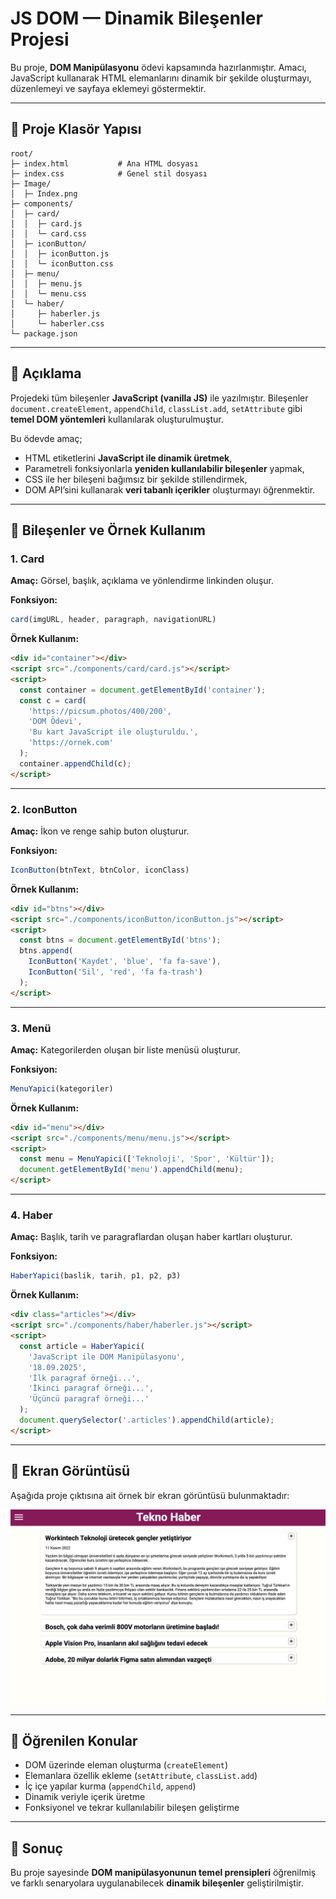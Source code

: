 # JS DOM — Dinamik Bileşenler Projesi

Bu proje, **DOM Manipülasyonu** ödevi kapsamında hazırlanmıştır. Amacı, JavaScript kullanarak HTML elemanlarını dinamik bir şekilde oluşturmayı, düzenlemeyi ve sayfaya eklemeyi göstermektir.

---

## 📂 Proje Klasör Yapısı

```
root/
├─ index.html           # Ana HTML dosyası
├─ index.css            # Genel stil dosyası
├─ Image/
│  ├─ Index.png
├─ components/
│  ├─ card/
│  │  ├─ card.js
│  │  └─ card.css
│  ├─ iconButton/
│  │  ├─ iconButton.js
│  │  └─ iconButton.css
│  ├─ menu/
│  │  ├─ menu.js
│  │  └─ menu.css
│  └─ haber/
│     ├─ haberler.js
│     └─ haberler.css
└─ package.json
```

---

## 📝 Açıklama

Projedeki tüm bileşenler **JavaScript (vanilla JS)** ile yazılmıştır. Bileşenler `document.createElement`, `appendChild`, `classList.add`, `setAttribute` gibi **temel DOM yöntemleri** kullanılarak oluşturulmuştur.

Bu ödevde amaç;

* HTML etiketlerini **JavaScript ile dinamik üretmek**,
* Parametreli fonksiyonlarla **yeniden kullanılabilir bileşenler** yapmak,
* CSS ile her bileşeni bağımsız bir şekilde stillendirmek,
* DOM API’sini kullanarak **veri tabanlı içerikler** oluşturmayı öğrenmektir.

---

## 🧩 Bileşenler ve Örnek Kullanım

### 1. Card

**Amaç:** Görsel, başlık, açıklama ve yönlendirme linkinden oluşur.

**Fonksiyon:**

```js
card(imgURL, header, paragraph, navigationURL)
```

**Örnek Kullanım:**

```html
<div id="container"></div>
<script src="./components/card/card.js"></script>
<script>
  const container = document.getElementById('container');
  const c = card(
    'https://picsum.photos/400/200',
    'DOM Ödevi',
    'Bu kart JavaScript ile oluşturuldu.',
    'https://ornek.com'
  );
  container.appendChild(c);
</script>
```

---

### 2. IconButton

**Amaç:** İkon ve renge sahip buton oluşturur.

**Fonksiyon:**

```js
IconButton(btnText, btnColor, iconClass)
```

**Örnek Kullanım:**

```html
<div id="btns"></div>
<script src="./components/iconButton/iconButton.js"></script>
<script>
  const btns = document.getElementById('btns');
  btns.append(
    IconButton('Kaydet', 'blue', 'fa fa-save'),
    IconButton('Sil', 'red', 'fa fa-trash')
  );
</script>
```

---

### 3. Menü

**Amaç:** Kategorilerden oluşan bir liste menüsü oluşturur.

**Fonksiyon:**

```js
MenuYapici(kategoriler)
```

**Örnek Kullanım:**

```html
<div id="menu"></div>
<script src="./components/menu/menu.js"></script>
<script>
  const menu = MenuYapici(['Teknoloji', 'Spor', 'Kültür']);
  document.getElementById('menu').appendChild(menu);
</script>
```

---

### 4. Haber

**Amaç:** Başlık, tarih ve paragraflardan oluşan haber kartları oluşturur.

**Fonksiyon:**

```js
HaberYapici(baslik, tarih, p1, p2, p3)
```

**Örnek Kullanım:**

```html
<div class="articles"></div>
<script src="./components/haber/haberler.js"></script>
<script>
  const article = HaberYapici(
    'JavaScript ile DOM Manipülasyonu',
    '18.09.2025',
    'İlk paragraf örneği...',
    'İkinci paragraf örneği...',
    'Üçüncü paragraf örneği...'
  );
  document.querySelector('.articles').appendChild(article);
</script>
```

---

## 📸 Ekran Görüntüsü

Aşağıda proje çıktısına ait örnek bir ekran görüntüsü bulunmaktadır:

![Ekran Görüntüsü](Image/Index.png)


---

## 🎯 Öğrenilen Konular

* DOM üzerinde eleman oluşturma (`createElement`)
* Elemanlara özellik ekleme (`setAttribute`, `classList.add`)
* İç içe yapılar kurma (`appendChild`, `append`)
* Dinamik veriyle içerik üretme
* Fonksiyonel ve tekrar kullanılabilir bileşen geliştirme

---

## 📌 Sonuç

Bu proje sayesinde **DOM manipülasyonunun temel prensipleri** öğrenilmiş ve farklı senaryolara uygulanabilecek **dinamik bileşenler** geliştirilmiştir.
